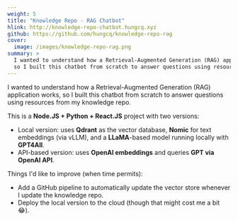 ```yaml
---
weight: 5
title: "Knowledge Repo - RAG Chatbot"
hlink: http://knowledge-repo-chatbot.hungcq.xyz
github: https://github.com/hungcq/knowledge-repo-rag
cover:
  image: /images/knowledge-repo-rag.png
summary: >
  I wanted to understand how a Retrieval-Augmented Generation (RAG) application works,
  so I built this chatbot from scratch to answer questions using resources from my knowledge repo.
---
```


I wanted to understand how a Retrieval-Augmented Generation (RAG) application works,
so I built this chatbot from scratch to answer questions using resources from my knowledge repo.

This is a **Node.JS + Python + React.JS** project with two versions:
- Local version: uses **Qdrant** as the vector database, **Nomic** for text embeddings (via vLLM),
  and a **LLaMA**-based model running locally with **GPT4All**.
- API-based version: uses **OpenAI embeddings** and queries **GPT via OpenAI API**.

Things I'd like to improve (when time permits):
- Add a GitHub pipeline to automatically update the vector store whenever I update the knowledge repo.
- Deploy the local version to the cloud (though that might cost me a bit 😂).
